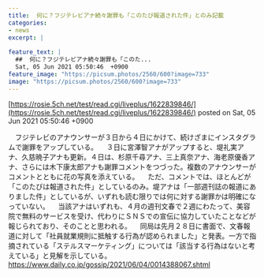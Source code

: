 ```yaml
---
title:  何に？フジテレビアナ続々謝罪も「このたび報道された件」とのみ記載  
categories:
- news
excerpt: |
  
feature_text: |
  ##  何に？フジテレビアナ続々謝罪も「このた...
  Sat, 05 Jun 2021 05:50:46  +0900
feature_image: "https://picsum.photos/2560/600?image=733"
image: "https://picsum.photos/2560/600?image=733"
---
```


[https://rosie.5ch.net/test/read.cgi/liveplus/1622839846/](https://rosie.5ch.net/test/read.cgi/liveplus/1622839846/)
posted on Sat, 05 Jun 2021 05:50:46  +0900

<!--more-->

　フジテレビのアナウンサーが３日から４日にかけて、続けざまにインスタグラムで謝罪をアップしている。 　３日に宮澤智アナがアップすると、堤礼実アナ、久慈暁子アナも更新。４日は、杉原千尋アナ、三上真奈アナ、海老原優香アナ、さらには木下康太郎アナも謝罪コメントをつづった。複数のアナウンサーがコメントとともに花の写真を添えている。 　ただ、コメントでは、ほとんどが「このたびは報道された件」としているのみ。堤アナは「一部週刊誌の報道にありました件」としているが、いずれも読む限りでは何に対する謝罪かは明確になっていない。 　当該アナはいずれも、４月の週刊文春で２週にわたって、美容院で無料のサービスを受け、代わりにＳＮＳでの宣伝に協力していたことなどが報じられており、そのことと思われる。 　同局は先月２８日に書面で、文春報道に対して「社員就業規則に抵触する行為が認められました」と発表。一方で指摘されている「ステルスマーケティング」については「該当する行為はないと考えている」と見解を示している。 https://www.daily.co.jp/gossip/2021/06/04/0014388067.shtml
